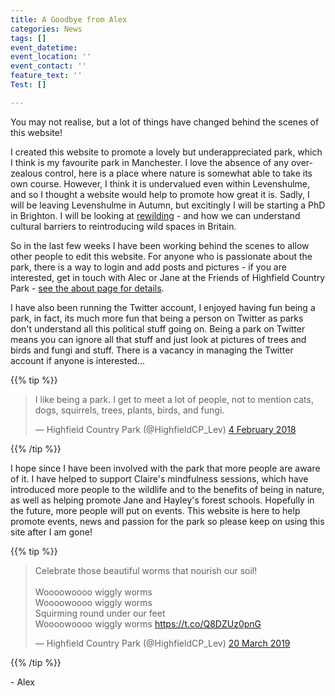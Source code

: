 ```yaml
---
title: A Goodbye from Alex
categories: News
tags: []
event_datetime: 
event_location: ''
event_contact: ''
feature_text: ''
Test: []

---
```

You may not realise, but a lot of things have changed behind the scenes of this website!

I created this website to promote a lovely but underappreciated park, which I think is my favourite park in Manchester. I love the absence of any over-zealous control, here is a place where nature is somewhat able to take its own course. However, I think it is undervalued even within Levenshulme, and so I thought a website would help to promote how great it is. Sadly, I will be leaving Levenshulme in Autumn, but excitingly I will be starting a PhD in Brighton. I will be looking at [rewilding](https://www.rewildingbritain.org.uk/) - and how we can understand cultural barriers to reintroducing wild spaces in Britain.

So in the last few weeks I have been working behind the scenes to allow other people to edit this website. For anyone who is passionate about the park, there is a way to login and add posts and pictures - if you are interested, get in touch with Alec or Jane at the Friends of Highfield Country Park - [see the about page for details](/about).

I have also been running the Twitter account, I enjoyed having fun being a park, in fact, its much more fun that being a person on Twitter as parks don't understand all this political stuff going on. Being a park on Twitter means you can ignore all that stuff and just look at pictures of trees and birds and fungi and stuff. There is a vacancy in managing the Twitter account if anyone is interested...

{{% tip %}}

<blockquote class="twitter-tweet" data-lang="en-gb"><p lang="en" dir="ltr">I like being a park. I get to meet a lot of people, not to mention cats, dogs, squirrels, trees, plants, birds, and fungi.</p>&mdash; Highfield Country Park (@HighfieldCP_Lev) <a href="[https://twitter.com/HighfieldCP_Lev/status/960100069654528000?ref_src=twsrc%5Etfw](https://twitter.com/HighfieldCP_Lev/status/960100069654528000?ref_src=twsrc%5Etfw "https://twitter.com/HighfieldCP_Lev/status/960100069654528000?ref_src=twsrc%5Etfw")">4 February 2018</a></blockquote>

<script async src="[https://platform.twitter.com/widgets.js](https://twitter.com/HighfieldCP_Lev/status/960100069654528000?ref_src=twsrc%5Etfw "https://twitter.com/HighfieldCP_Lev/status/960100069654528000?ref_src=twsrc%5Etfw")" charset="utf-8"></script>

 {{% /tip %}} 

I hope since I have been involved with the park that more people are aware of it. I have helped to support Claire's mindfulness sessions, which have introduced more people to the wildlife and to the benefits of being in nature, as well as helping promote Jane and Hayley's forest schools. Hopefully in the future, more people will put on events. This website is here to help promote events, news and passion for the park so please keep on using this site after I am gone!

  

{{% tip %}} 

<blockquote class="twitter-tweet" data-lang="en-gb"><p lang="en" dir="ltr">Celebrate those beautiful worms that nourish our soil! <br><br>Woooowoooo wiggly worms<br>Woooowoooo wiggly worms<br>Squirming round under our feet<br>Woooowoooo wiggly worms <a href="https://t.co/Q8DZUz0pnG">https://t.co/Q8DZUz0pnG</a></p>&mdash; Highfield Country Park (@HighfieldCP_Lev) <a href="[https://twitter.com/HighfieldCP_Lev/status/1108504083680374787?ref_src=twsrc%5Etfw](https://twitter.com/HighfieldCP_Lev/status/1108504083680374787?ref_src=twsrc%5Etfw "https://twitter.com/HighfieldCP_Lev/status/1108504083680374787?ref_src=twsrc%5Etfw")">20 March 2019</a></blockquote>

<script async src="[https://platform.twitter.com/widgets.js](https://platform.twitter.com/widgets.js "https://platform.twitter.com/widgets.js")" charset="utf-8"></script> 

  {{% /tip %}} 

\- Alex